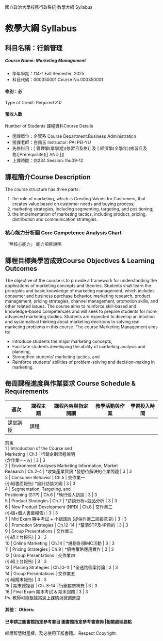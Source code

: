 國立政治大學校務行政系統 教學大綱 Syllabus
# 教學大綱 Syllabus
##  科目名稱：行銷管理 
#####  Course Name: Marketing Management
  * 學年學期：114-1 Fall Semester, 2025 
  * 科目代碼：000350001 Course No.000350001
#### 修別：必
Type of Credit: Required 
_3.0_
#### 預收人數
Number of Students
課程資料Course Details
  * 開課單位：企管系 Course Department:Business Administration 
  * 授課老師：白佩玉 Instructor: PAI PEI-YU 
  * 先修科目：[ 管理學(單學期)(修習且及格)] 及 [ 經濟學(全學年)(修習且及格)]Prerequisite([] AND [])
  * 上課時間：四234 Session: thu09-12 
##  課程簡介Course Description
The course structure has three parts:
1) the role of marketing, which is Creating Values for Customers, that creates value based on customer needs and buying process;
2) marketing strategies, including segmenting, targeting, and positioning; 
3) the implementation of marketing tactics, including product, pricing, distribution and communication strategies.
###  核心能力分析圖 Core Competence Analysis Chart
「無核心能力」 
能力項目說明
##  課程目標與學習成效Course Objectives & Learning Outcomes 
The objective of the course is to provide a framework for understanding the applications of marketing concepts and theories. Students shall learn the principles and basic knowledge of marketing management, which includes consumer and business purchase behavior, marketing research, product management, pricing strategies, channel management, promotion skills, and other related issues. 
The course aims to reinforce skill-based and knowledge-based competencies and will seek to prepare students for more advanced marketing studies. Students are expected to develop an intuition and systematical thinking about marketing decisions to solving real marketing problems in this course.
The course Marketing Management aims to:
  * Introduce students the major marketing concepts, 
  * Facilitate students developing the ability of marketing analysis and planning,
  * Strengthen students’ marketing tactics, and
  * Reinforce students’ abilities of problem-solving and decision-making in marketing.
##  每周課程進度與作業要求 Course Schedule & Requirements
|  週次 |  課程主題 |  課程內容與指定閱讀 |  教學活動與作業 |  學習投入時間  
---|---|---|---|---  
課堂講授 |  課程  
前後  
1 |  Introduction of the Course and  
Marketing |  Ch.1 |  行銷企劃流程說明  
(含作業一~五) |  3 |  3  
2 |  Environment Analyses Marketing Information, Market  
Research |  Ch.2-4 |  *收集產業資訊 *發想待解決的企業問題 |  3 |  3  
3 |  Consumer Behavior |  Ch.5 |  交作業一  
(小組書面報告) *設計訪談大綱 |  3 |  3  
4 |  Segmentation, Targeting, and  
Positioning (STP) |  Ch.6 |  *執行個人訪談 |  3 |  3  
5 |  Product Strategies |  Ch.7 |  *訪談分析+競品分析 |  3 |  3  
6 |  New Product Development (NPD) |  Ch.8 |  交作業二  
(小組+個人書面報告) |  3 |  3  
7 |  Mid Exam 期中考試 + 小組諮詢 (提供作業二回饋意見)  |  3 |  3  
8 |  Promotion Strategies |  Ch.12-14 |  *釐清STP及4P目的 |  3 |  3  
9 |  Group Presentations |  交作業三  
(小組上台報告) |  3 |  3  
10 |  Online Marketing |  Ch.14 |  *規劃各項IMC活動 |  3 |  3  
11 |  Pricing Strategies |  Ch.9 |  *價格策略應用實作 |  3 |  3  
12 |  Group Presentations |  交作業四  
(小組上台報告) |  3 |  3  
13 |  Placing Strategies |  Ch.10-11 |  *全通路個案討論 |  3 |  3  
14 |  Group Presentations |  交作業五  
(小組期末報告) |  3 |  3  
15 |  期末總複習 |  Ch. 8-14 |  行銷趨勢補充 |  3 |  3  
16 |  Final Exam 期末考試 & 期末回饋 |  3 |  3  
Ps. 教師可能根據當週上課情況微調進度  
####  其他： Others:
####  已申請之圖書館指定參考書目  圖書館指定參考書查詢 |相關處理要點
維護智慧財產權，務必使用正版書籍。 Respect Copyright.